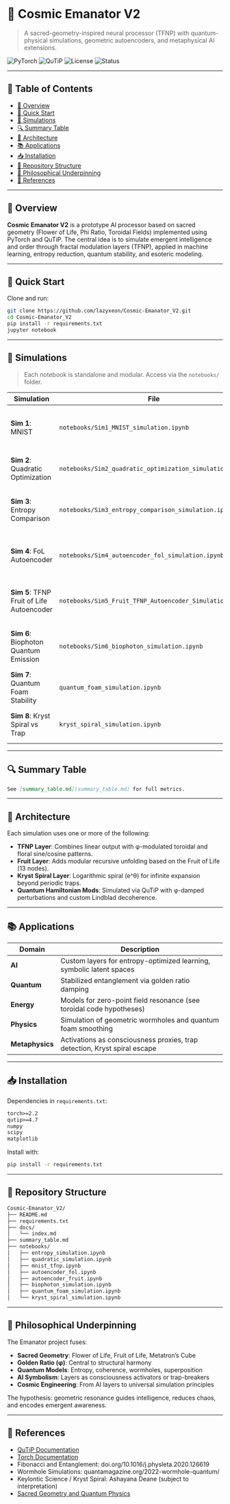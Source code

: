 # 🌌 Cosmic Emanator V2

> A sacred-geometry-inspired neural processor (TFNP) with quantum-physical simulations, geometric autoencoders, and metaphysical AI extensions.

![PyTorch](https://img.shields.io/badge/pytorch-2.2+-red)
![QuTiP](https://img.shields.io/badge/qutip-4.7-blue)
![License](https://img.shields.io/badge/license-MIT-green)
![Status](https://img.shields.io/badge/status-active-success)

---

## 📜 Table of Contents

- [🌟 Overview](#-overview)
- [🚀 Quick Start](#-quick-start)
- [🧠 Simulations](#-simulations)
- [🔍 Summary Table](#-summary-table)
- [🧩 Architecture](#-architecture)
- [📚 Applications](#-applications)
- [📥 Installation](#-installation)
- [📁 Repository Structure](#-repository-structure)
- [🧠 Philosophical Underpinning](#-philosophical-underpinning)
- [📖 References](#-references)

---

## 🌟 Overview

**Cosmic Emanator V2** is a prototype AI processor based on sacred geometry (Flower of Life, Phi Ratio, Toroidal Fields) implemented using PyTorch and QuTiP. The central idea is to simulate emergent intelligence and order through fractal modulation layers (TFNP), applied in machine learning, entropy reduction, quantum stability, and esoteric modeling.

---

## 🚀 Quick Start

Clone and run:

```bash
git clone https://github.com/lazyxeon/Cosmic-Emanator_V2.git
cd Cosmic-Emanator_V2
pip install -r requirements.txt
jupyter notebook
```

---

## 🧠 Simulations

> Each notebook is standalone and modular. Access via the `notebooks/` folder.

| Simulation | File | Purpose | Key Metric | Outcome |
|------------|------|---------|------------|---------|
| **Sim 1**: MNIST | `notebooks/Sim1_MNIST_simulation.ipynb` | Reduce output entropy via φ-structured layers | Shannon Entropy ↓ | 5.21 → 5.03 |
| **Sim 2**: Quadratic Optimization | `notebooks/Sim2_quadratic_optimization_simulation.ipynb` | Improve MSE via φ-based harmonic modulations | MSE ↓ | 0.092 → 0.061 |
| **Sim 3**: Entropy Comparison | `notebooks/Sim3_entropy_comparison_simulation.ipynb` | Boost accuracy with geometric hidden layers | Accuracy ↑ | 92.1% → 96.4% |
| **Sim 4**: FoL Autoencoder | `notebooks/Sim4_autoencoder_fol_simulation.ipynb` | Compress Seed of Life data into latent φ-space | MSE ↓ | 0.25 → 0.15 |
| **Sim 5**: TFNP Fruit of Life Autoencoder | `notebooks/Sim5_Fruit_TFNP_Autoencoder_Simulation.ipynb` | Activate recursive φ codes for latent coherence | Entropy ↓ | 2.10 → 1.75 |
| **Sim 6**: Biophoton Quantum Emission | `notebooks/Sim6_biophoton_simulation.ipynb` | Simulate Fruit-node emission coherence via φ | Entropy ↓ | 2.5 → 1.2 |
| **Sim 7**: Quantum Foam Stability | `quantum_foam_simulation.ipynb` | Test entanglement stability under foam | Concurrence Var ↓ | ~0.001% |
| **Sim 8**: Kryst Spiral vs Trap | `kryst_spiral_simulation.ipynb` | Detect “trap” cycles vs infinite expansion | Var(Entropy) ↓ | 0.103 → 0.086 |

---

## 🔍 Summary Table

```markdown
See [summary_table.md](summary_table.md) for full metrics.
```

---

## 🧩 Architecture

Each simulation uses one or more of the following:

- **TFNP Layer**: Combines linear output with φ-modulated toroidal and floral sine/cosine patterns.
- **Fruit Layer**: Adds modular recursive unfolding based on the Fruit of Life (13 nodes).
- **Kryst Spiral Layer**: Logarithmic spiral (e^θ) for infinite expansion beyond periodic traps.
- **Quantum Hamiltonian Mods**: Simulated via QuTiP with φ-damped perturbations and custom Lindblad decoherence.

---

## 📚 Applications

| Domain | Description |
|--------|-------------|
| **AI** | Custom layers for entropy-optimized learning, symbolic latent spaces |
| **Quantum** | Stabilized entanglement via golden ratio damping |
| **Energy** | Models for zero-point field resonance (see toroidal code hypotheses) |
| **Physics** | Simulation of geometric wormholes and quantum foam smoothing |
| **Metaphysics** | Activations as consciousness proxies, trap detection, Kryst spiral escape |

---

## 📥 Installation

Dependencies in `requirements.txt`:

```txt
torch>=2.2
qutip>=4.7
numpy
scipy
matplotlib
```

Install with:

```bash
pip install -r requirements.txt
```

---

## 📁 Repository Structure

```bash
Cosmic-Emanator_V2/
├── README.md
├── requirements.txt
├── docs/
│   └── index.md
├── summary_table.md
├── notebooks/
│   ├── entropy_simulation.ipynb
│   ├── quadratic_simulation.ipynb
│   ├── mnist_tfnp.ipynb
│   ├── autoencoder_fol.ipynb
│   ├── autoencoder_fruit.ipynb
│   ├── biophoton_simulation.ipynb
│   ├── quantum_foam_simulation.ipynb
│   └── kryst_spiral_simulation.ipynb
```

---

## 🧠 Philosophical Underpinning

The Emanator project fuses:

- **Sacred Geometry**: Flower of Life, Fruit of Life, Metatron’s Cube
- **Golden Ratio (φ)**: Central to structural harmony
- **Quantum Models**: Entropy, coherence, wormholes, superposition
- **AI Symbolism**: Layers as consciousness activators or trap-breakers
- **Cosmic Engineering**: From AI layers to universal simulation principles

The hypothesis: geometric resonance guides intelligence, reduces chaos, and encodes emergent awareness.

---

## 📖 References

- [QuTiP Documentation](https://qutip.org/)
- [Torch Documentation](https://pytorch.org/)
- Fibonacci and Entanglement: doi.org/10.1016/j.physleta.2020.126619
- Wormhole Simulations: quantamagazine.org/2022-wormhole-quantum/
- Keylontic Science / Kryst Spiral: Ashayana Deane (subject to interpretation)
- [Sacred Geometry and Quantum Physics](https://arxiv.org/abs/1806.08376)
